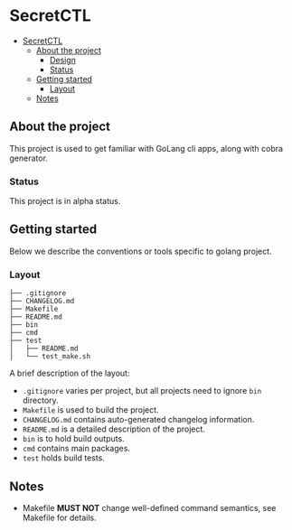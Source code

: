 # SecretCTL

- [SecretCTL](#secretctl)
  - [About the project](#about-the-project)
    - [Design](#design)
    - [Status](#status)
  - [Getting started](#getting-started)
    - [Layout](#layout)
  - [Notes](#notes)

## About the project

This project is used to get familiar with GoLang cli apps, along with cobra generator.

### Status

This project is in alpha status.

## Getting started

Below we describe the conventions or tools specific to golang project.

### Layout

```tree
├── .gitignore
├── CHANGELOG.md
├── Makefile
├── README.md
├── bin
├── cmd
├── test
│   ├── README.md
│   └── test_make.sh
```

A brief description of the layout:

* `.gitignore` varies per project, but all projects need to ignore `bin` directory.
* `Makefile` is used to build the project.
* `CHANGELOG.md` contains auto-generated changelog information.
* `README.md` is a detailed description of the project.
* `bin` is to hold build outputs.
* `cmd` contains main packages.
* `test` holds build tests.

## Notes

* Makefile **MUST NOT** change well-defined command semantics, see Makefile for details.